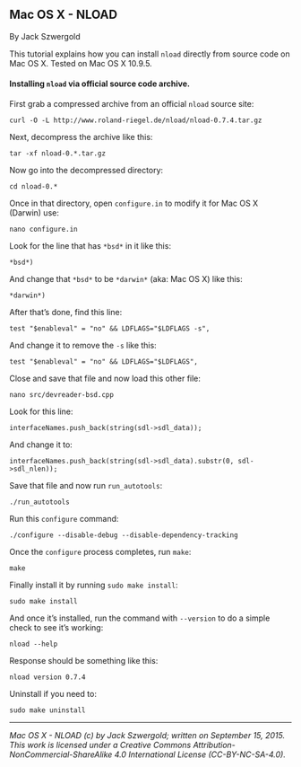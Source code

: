 ## Mac OS X - NLOAD

By Jack Szwergold

This tutorial explains how you can install `nload` directly from source code on Mac OS X. Tested on Mac OS X 10.9.5.

#### Installing `nload` via official source code archive.

First grab a compressed archive from an official `nload` source site:

    curl -O -L http://www.roland-riegel.de/nload/nload-0.7.4.tar.gz

Next, decompress the archive like this:

    tar -xf nload-0.*.tar.gz

Now go into the decompressed directory:

    cd nload-0.*

Once in that directory, open `configure.in` to modify it for Mac OS X (Darwin) use:

    nano configure.in

Look for the line that has `*bsd*` in it like this:

    *bsd*)

And change that `*bsd*` to be `*darwin*` (aka: Mac OS X) like this:

    *darwin*)

After that’s done, find this line:

    test "$enableval" = "no" && LDFLAGS="$LDFLAGS -s",

And change it to remove the `-s` like this:

    test "$enableval" = "no" && LDFLAGS="$LDFLAGS",

Close and save that file and now load this other file:

    nano src/devreader-bsd.cpp

Look for this line:

	interfaceNames.push_back(string(sdl->sdl_data));

And change it to:

	interfaceNames.push_back(string(sdl->sdl_data).substr(0, sdl->sdl_nlen));

Save that file and now run `run_autotools`:

    ./run_autotools

Run this `configure` command:

	./configure --disable-debug --disable-dependency-tracking
	
Once the `configure` process completes, run `make`:

	make
	
Finally install it by running `sudo make install`:

	sudo make install

And once it’s installed, run the command with `--version` to do a simple check to see it’s working:

	nload --help

Response should be something like this:

    nload version 0.7.4

Uninstall if you need to:

	sudo make uninstall

***

*Mac OS X - NLOAD (c) by Jack Szwergold; written on September 15, 2015. This work is licensed under a Creative Commons Attribution-NonCommercial-ShareAlike 4.0 International License (CC-BY-NC-SA-4.0).*